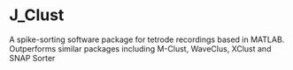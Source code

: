 # J_Clust
A spike-sorting software package for tetrode recordings based in MATLAB. Outperforms similar packages including M-Clust, WaveClus, XClust and SNAP Sorter
